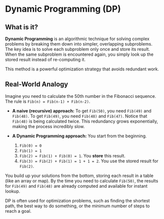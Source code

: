 
# Dynamic Programming (DP)

## What is it?

**Dynamic Programming** is an algorithmic technique for solving complex problems by breaking them down into simpler, overlapping subproblems. The key idea is to solve each subproblem only once and store its result. When the same subproblem is encountered again, you simply look up the stored result instead of re-computing it.

This method is a powerful optimization strategy that avoids redundant work.

## Real-World Analogy

Imagine you need to calculate the 50th number in the Fibonacci sequence. The rule is `Fib(n) = Fib(n-1) + Fib(n-2)`.

- **A naive (recursive) approach:** To get `Fib(50)`, you need `Fib(49)` and `Fib(48)`. To get `Fib(49)`, you need `Fib(48)` and `Fib(47)`. Notice that `Fib(48)` is being calculated twice. This redundancy grows exponentially, making the process incredibly slow.

- **A Dynamic Programming approach:** You start from the beginning. 
  1. `Fib(0) = 0`
  2. `Fib(1) = 1`
  3. `Fib(2) = Fib(1) + Fib(0) = 1`. You **store** this result.
  4. `Fib(3) = Fib(2) + Fib(1) = 1 + 1 = 2`. You use the stored result for `Fib(2)`.

You build up your solutions from the bottom, storing each result in a table (like an array or map). By the time you need to calculate `Fib(50)`, the results for `Fib(49)` and `Fib(48)` are already computed and available for instant lookup.

DP is often used for optimization problems, such as finding the shortest path, the best way to do something, or the minimum number of steps to reach a goal.
